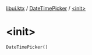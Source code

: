 [libui.ktx](../README.md) / [DateTimePicker](README.md) / [&lt;init&gt;](-init-.md)

# &lt;init&gt;

`DateTimePicker()`